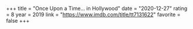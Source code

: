 +++
title = "Once Upon a Time... in Hollywood"
date = "2020-12-27"
rating = 8
year = 2019
link = "https://www.imdb.com/title/tt7131622"
favorite = false
+++
